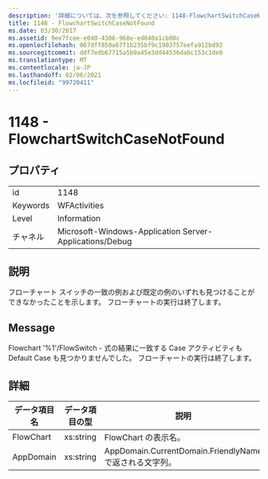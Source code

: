 ```yaml
---
description: '詳細については、次を参照してください: 1148-FlowchartSwitchCaseNotFound'
title: 1148 - FlowchartSwitchCaseNotFound
ms.date: 03/30/2017
ms.assetid: 9ee7fcee-e040-4306-968e-ed840a1cb00c
ms.openlocfilehash: 067dff850a67f1b235bf9c1903757eefa912bd92
ms.sourcegitcommit: ddf7edb67715a5b9a45e3dd44536dabc153c1de0
ms.translationtype: MT
ms.contentlocale: ja-JP
ms.lasthandoff: 02/06/2021
ms.locfileid: "99720411"
---
```

# <a name="1148---flowchartswitchcasenotfound"></a>1148 - FlowchartSwitchCaseNotFound

## <a name="properties"></a>プロパティ  
  
|||  
|-|-|  
|id|1148|  
|Keywords|WFActivities|  
|Level|Information|  
|チャネル|Microsoft-Windows-Application Server-Applications/Debug|  
  
## <a name="description"></a>説明  

 フローチャート スイッチの一致の例および既定の例のいずれも見つけることができなかったことを示します。 フローチャートの実行は終了します。  
  
## <a name="message"></a>Message  

 Flowchart '%1'/FlowSwitch - 式の結果に一致する Case アクティビティも Default Case も見つかりませんでした。 フローチャートの実行は終了します。  
  
## <a name="details"></a>詳細  
  
|データ項目名|データ項目の型|説明|  
|--------------------|--------------------|-----------------|  
|FlowChart|xs:string|FlowChart の表示名。|  
|AppDomain|xs:string|AppDomain.CurrentDomain.FriendlyName で返される文字列。|
